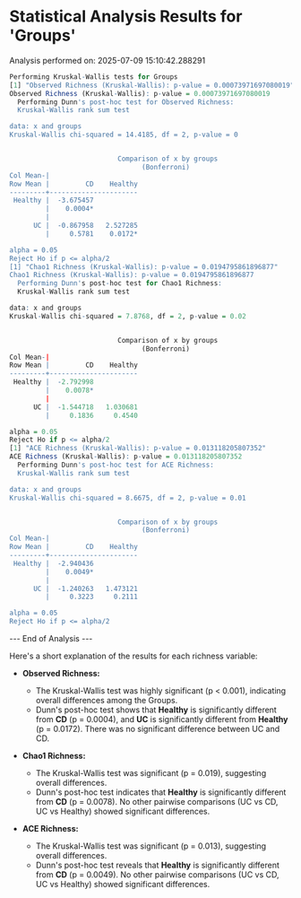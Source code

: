 # Statistical Analysis Results for 'Groups'

Analysis performed on: 2025-07-09 15:10:42.288291

```R
Performing Kruskal-Wallis tests for Groups 
[1] "Observed Richness (Kruskal-Wallis): p-value = 0.00073971697080019"
Observed Richness (Kruskal-Wallis): p-value = 0.00073971697080019 
  Performing Dunn's post-hoc test for Observed Richness:
  Kruskal-Wallis rank sum test

data: x and groups
Kruskal-Wallis chi-squared = 14.4185, df = 2, p-value = 0


                           Comparison of x by groups                           
                                 (Bonferroni)                                  
Col Mean-|
Row Mean |         CD    Healthy
---------+----------------------
 Healthy |  -3.675457
         |    0.0004*
         |
      UC |  -0.867958   2.527285
         |     0.5781    0.0172*

alpha = 0.05
Reject Ho if p <= alpha/2 
[1] "Chao1 Richness (Kruskal-Wallis): p-value = 0.0194795861896877"
Chao1 Richness (Kruskal-Wallis): p-value = 0.0194795861896877 
  Performing Dunn's post-hoc test for Chao1 Richness:
  Kruskal-Wallis rank sum test

data: x and groups
Kruskal-Wallis chi-squared = 7.8768, df = 2, p-value = 0.02


                           Comparison of x by groups                           
                                 (Bonferroni)                                  
Col Mean-|
Row Mean |         CD    Healthy
---------+----------------------
 Healthy |  -2.792998
         |    0.0078*
         |
      UC |  -1.544718   1.030681
         |     0.1836     0.4540

alpha = 0.05
Reject Ho if p <= alpha/2 
[1] "ACE Richness (Kruskal-Wallis): p-value = 0.013118205807352"
ACE Richness (Kruskal-Wallis): p-value = 0.013118205807352 
  Performing Dunn's post-hoc test for ACE Richness:
  Kruskal-Wallis rank sum test

data: x and groups
Kruskal-Wallis chi-squared = 8.6675, df = 2, p-value = 0.01


                           Comparison of x by groups                           
                                 (Bonferroni)                                  
Col Mean-|
Row Mean |         CD    Healthy
---------+----------------------
 Healthy |  -2.940436
         |    0.0049*
         |
      UC |  -1.240263   1.473121
         |     0.3223     0.2111

alpha = 0.05
Reject Ho if p <= alpha/2 
```

--- End of Analysis ---


Here's a short explanation of the results for each richness variable:

* **Observed Richness:**
    * The Kruskal-Wallis test was highly significant (p < 0.001), indicating overall differences among the Groups.
    * Dunn's post-hoc test shows that **Healthy** is significantly different from **CD** (p = 0.0004), and **UC** is significantly different from **Healthy** (p = 0.0172). 
      There was no significant difference between UC and CD.

* **Chao1 Richness:**
    * The Kruskal-Wallis test was significant (p = 0.019), suggesting overall differences.
    * Dunn's post-hoc test indicates that **Healthy** is significantly different from **CD** (p = 0.0078).
      No other pairwise comparisons (UC vs CD, UC vs Healthy) showed significant differences.

* **ACE Richness:**
    * The Kruskal-Wallis test was significant (p = 0.013), suggesting overall differences.
    * Dunn's post-hoc test reveals that **Healthy** is significantly different from **CD** (p = 0.0049). 
      No other pairwise comparisons (UC vs CD, UC vs Healthy) showed significant differences.
